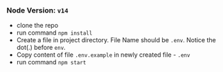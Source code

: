 ### Node Version: `v14`
- clone the repo
- run command
```npm install```
- Create a file in project directory. File Name should be `.env`. Notice the dot(.) before `env`.
- Copy content of file `.env.example` in newly created file - `.env`
- run command ```npm start```
